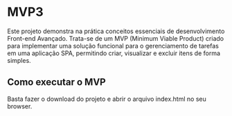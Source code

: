 # MVP3

Este projeto demonstra na prática conceitos essenciais de desenvolvimento Front-end Avançado. Trata-se de um MVP (Minimum Viable Product) criado para implementar uma solução funcional para o gerenciamento de tarefas em uma aplicação SPA, permitindo criar, visualizar e excluir itens de forma simples.

## Como executar o MVP

Basta fazer o download do projeto e abrir o arquivo index.html no seu browser.
